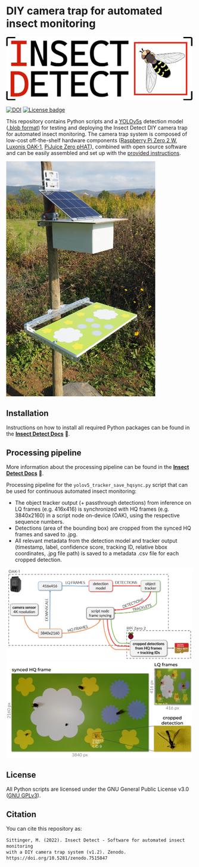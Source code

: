 # DIY camera trap for automated insect monitoring

<img src="https://raw.githubusercontent.com/maxsitt/insect-detect-docs/main/docs/assets/logo.png" width="500">

[![DOI](https://zenodo.org/badge/580886977.svg)](https://zenodo.org/badge/latestdoi/580886977)
[![License badge](https://img.shields.io/badge/license-GPLv3-yellowgreen)](https://choosealicense.com/licenses/gpl-3.0/)

This repository contains Python scripts and a [YOLOv5s](https://github.com/ultralytics/yolov5)
detection model ([.blob format](https://docs.luxonis.com/en/latest/pages/model_conversion/))
for testing and deploying the Insect Detect DIY camera trap for automated insect monitoring.
The camera trap system is composed of low-cost off-the-shelf hardware components
([Raspberry Pi Zero 2 W](https://www.raspberrypi.com/products/raspberry-pi-zero-2-w/),
[Luxonis OAK-1](https://docs.luxonis.com/projects/hardware/en/latest/pages/BW1093.html),
[PiJuice Zero pHAT](https://uk.pi-supply.com/products/pijuice-zero)), combined with
open source software and can be easily assembled and set up with the
[provided instructions](https://maxsitt.github.io/insect-detect-docs/).

<img src="https://raw.githubusercontent.com/maxsitt/insect-detect-docs/main/docs/hardware/assets/images/insectdetect_diy_cameratrap.jpg" width="400">

## Installation

Instructions on how to install all required Python packages can be found in the
[**Insect Detect Docs**](https://maxsitt.github.io/insect-detect-docs/software/pisetup/#oak-1-configuration) 📑.

## Processing pipeline

More information about the processing pipeline can be found in the
[**Insect Detect Docs**](https://maxsitt.github.io/insect-detect-docs/deployment/detection/) 📑.

Processing pipeline for the `yolov5_tracker_save_hqsync.py` script that can be used for
continuous automated insect monitoring:

- The object tracker output (+ passthrough detections) from inference on LQ frames (e.g. 416x416) is synchronized
  with HQ frames (e.g. 3840x2160) in a script node on-device (OAK), using the respective sequence numbers.
- Detections (area of the bounding box) are cropped from the synced HQ frames and saved to .jpg.
- All relevant metadata from the detection model and tracker output (timestamp, label, confidence score, tracking ID,
  relative bbox coordinates, .jpg file path) is saved to a metadata .csv file for each cropped detection.

<img src="https://raw.githubusercontent.com/maxsitt/insect-detect-docs/main/docs/deployment/assets/images/hq_sync_pipeline.png" width="500">

<img src="https://raw.githubusercontent.com/maxsitt/insect-detect-docs/main/docs/deployment/assets/images/hq_frame_sync.png" width="500">

## License

All Python scripts are licensed under the GNU General Public License v3.0
([GNU GPLv3](https://choosealicense.com/licenses/gpl-3.0/)).

## Citation

You can cite this repository as:

```
Sittinger, M. (2022). Insect Detect - Software for automated insect monitoring
with a DIY camera trap system (v1.2). Zenodo. https://doi.org/10.5281/zenodo.7515847
```

